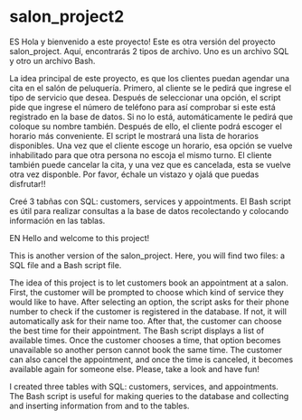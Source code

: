 # salon_project2

ES
Hola y bienvenido a este proyecto!
Este es otra versión del proyecto salon_project.
Aquí, encontrarás 2 tipos de archivo. Uno es un archivo SQL y otro un archivo Bash.

La idea principal de este proyecto, es que los clientes puedan agendar una cita en el salón de peluquería.
Primero, al cliente se le pedirá que ingrese el tipo de servicio que desea. 
Después de seleccionar una opción, el script pide que ingrese el número de teléfono para así comprobar si este está registrado en la base de datos. Si no lo está, automáticamente le pedirá que coloque su nombre también. 
Después de ello, el cliente podrá escoger el horario más conveniente. El script le mostrará una lista de horarios disponibles.
Una vez que el cliente escoge un horario, esa opción se vuelve inhabilitado para que otra persona no escoja el mismo turno.
El cliente también puede cancelar la cita, y una vez que es cancelada, esta se vuelve otra vez disponble.
Por favor, échale un vistazo y ojalá que puedas disfrutar!!

Creé 3 tabñas con SQL: customers, services y appointments.
El Bash script es útil para realizar consultas a la base de datos recolectando y colocando información en las tablas.


EN
Hello and welcome to this project!

This is another version of the salon_project.
Here, you will find two files: a SQL file and a Bash script file.

The idea of this project is to let customers book an appointment at a salon.
First, the customer will be prompted to choose which kind of service they would like to have.
After selecting an option, the script asks for their phone number to check if the customer is registered in the database. If not, it will automatically ask for their name too.
After that, the customer can choose the best time for their appointment. The Bash script displays a list of available times.
Once the customer chooses a time, that option becomes unavailable so another person cannot book the same time.
The customer can also cancel the appointment, and once the time is canceled, it becomes available again for someone else.
Please, take a look and have fun!

I created three tables with SQL: customers, services, and appointments.
The Bash script is useful for making queries to the database and collecting and inserting information from and to the tables.
